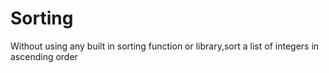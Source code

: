 # Sorting

Without using any built in sorting function or library,sort a list of integers in ascending order